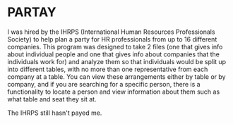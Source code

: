 # PARTAY
I was hired by the IHRPS (International Human Resources Professionals Society) to help plan a party for HR professionals from up to 16 different companies. This program was designed to take 2 files (one that gives info about individual people and one that gives info about companies that the individuals work for) and analyze them so that individuals would be split up into different tables, with no more than one representative from each company at a table. You can view these arrangements either by table or by company, and if you are searching for a specific person, there is a functionality to locate a person and view information about them such as what table and seat they sit at. 





The IHRPS still hasn't payed me.